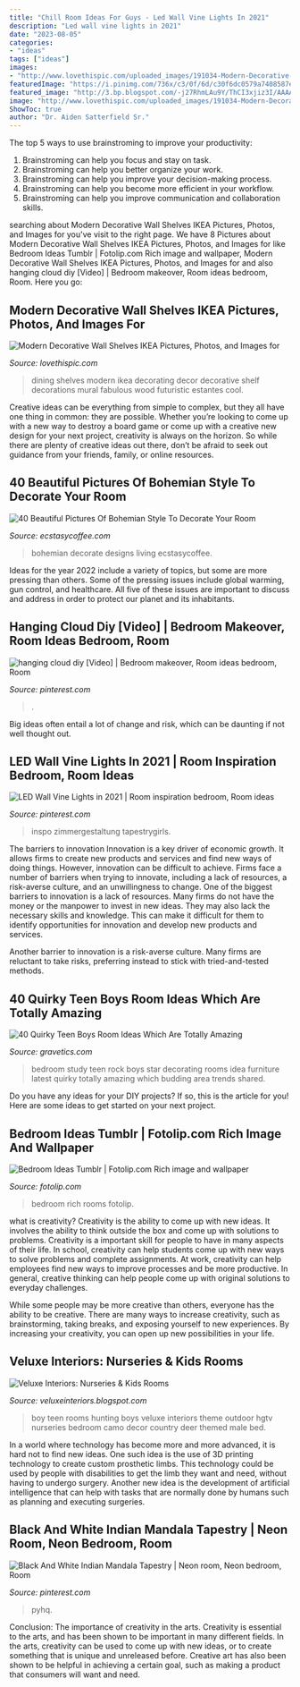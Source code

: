 ```yaml
---
title: "Chill Room Ideas For Guys - Led Wall Vine Lights In 2021"
description: "Led wall vine lights in 2021"
date: "2023-08-05"
categories:
- "ideas"
tags: ["ideas"]
images:
- "http://www.lovethispic.com/uploaded_images/191034-Modern-Decorative-Wall-Shelves-Ikea.jpg"
featuredImage: "https://i.pinimg.com/736x/c3/0f/6d/c30f6dc0579a7408587ea9eab79634ef.jpg"
featured_image: "http://3.bp.blogspot.com/-j27RhmLAu9Y/ThCI3xjiz3I/AAAAAAAAAFA/ciMtderqpNc/s1600/teenboyhgtv.JPG"
image: "http://www.lovethispic.com/uploaded_images/191034-Modern-Decorative-Wall-Shelves-Ikea.jpg"
ShowToc: true
author: "Dr. Aiden Satterfield Sr."
---
```



The top 5 ways to use brainstroming to improve your productivity:
1. Brainstroming can help you focus and stay on task.
2. Brainstroming can help you better organize your work.
3. Brainstroming can help you improve your decision-making process.
4. Brainstroming can help you become more efficient in your workflow.
5. Brainstroming can help you improve communication and collaboration skills.

	

		
searching about Modern Decorative Wall Shelves IKEA Pictures, Photos, and Images for you've visit to the right page. We have 8 Pictures about Modern Decorative Wall Shelves IKEA Pictures, Photos, and Images for like Bedroom Ideas Tumblr | Fotolip.com Rich image and wallpaper, Modern Decorative Wall Shelves IKEA Pictures, Photos, and Images for and also hanging cloud diy [Video] | Bedroom makeover, Room ideas bedroom, Room. Here you go:
		
    
## Modern Decorative Wall Shelves IKEA Pictures, Photos, And Images For

<img loading=lazy src="http://www.lovethispic.com/uploaded_images/191034-Modern-Decorative-Wall-Shelves-Ikea.jpg" onerror="this.onerror=null;this.src='https://tse2.mm.bing.net/th?id=OIP.2bT8ASIahwl8giTozbnY_wHaJ5&amp;pid=15.1';" alt="Modern Decorative Wall Shelves IKEA Pictures, Photos, and Images for">

_Source: lovethispic.com_

>dining shelves modern ikea decorating decor decorative shelf decorations mural fabulous wood futuristic estantes cool. 

	

Creative ideas can be everything from simple to complex, but they all have one thing in common: they are possible. Whether you’re looking to come up with a new way to destroy a board game or come up with a creative new design for your next project, creativity is always on the horizon. So while there are plenty of creative ideas out there, don’t be afraid to seek out guidance from your friends, family, or online resources.

    
## 40 Beautiful Pictures Of Bohemian Style To Decorate Your Room

<img loading=lazy src="https://i1.wp.com/www.ecstasycoffee.com/wp-content/uploads/2016/10/Bohemian-Living-Room-Designs-44.jpg?resize=600%2C749" onerror="this.onerror=null;this.src='https://tse3.mm.bing.net/th?id=OIP.6kSf4YPhG46k3psxvY1IdQHaJP&amp;pid=15.1';" alt="40 Beautiful Pictures Of Bohemian Style To Decorate Your Room">

_Source: ecstasycoffee.com_

>bohemian decorate designs living ecstasycoffee. 

	

Ideas for the year 2022 include a variety of topics, but some are more pressing than others. Some of the pressing issues include global warming, gun control, and healthcare. All five of these issues are important to discuss and address in order to protect our planet and its inhabitants.

    
## Hanging Cloud Diy [Video] | Bedroom Makeover, Room Ideas Bedroom, Room

<img loading=lazy src="https://i.pinimg.com/736x/a7/73/aa/a773aa53e7c0d4973fa463fff56b796d.jpg" onerror="this.onerror=null;this.src='https://tse1.mm.bing.net/th?id=OIP.K3DY7i0nsiPO4i5r24xS_AHaNK&amp;pid=15.1';" alt="hanging cloud diy [Video] | Bedroom makeover, Room ideas bedroom, Room">

_Source: pinterest.com_

>. 

	

Big ideas often entail a lot of change and risk, which can be daunting if not well thought out.

    
## LED Wall Vine Lights In 2021 | Room Inspiration Bedroom, Room Ideas

<img loading=lazy src="https://i.pinimg.com/736x/36/dc/99/36dc99aeae94dd40854f858a3e31b6a5.jpg" onerror="this.onerror=null;this.src='https://tse2.mm.bing.net/th?id=OIP.oMhcdPqvR-zflqsuoXIKRwHaJ3&amp;pid=15.1';" alt="LED Wall Vine Lights in 2021 | Room inspiration bedroom, Room ideas">

_Source: pinterest.com_

>inspo zimmergestaltung tapestrygirls. 

	

The barriers to innovation
Innovation is a key driver of economic growth. It allows firms to create new products and services and find new ways of doing things. However, innovation can be difficult to achieve. Firms face a number of barriers when trying to innovate, including a lack of resources, a risk-averse culture, and an unwillingness to change.
One of the biggest barriers to innovation is a lack of resources. Many firms do not have the money or the manpower to invest in new ideas. They may also lack the necessary skills and knowledge. This can make it difficult for them to identify opportunities for innovation and develop new products and services.

Another barrier to innovation is a risk-averse culture. Many firms are reluctant to take risks, preferring instead to stick with tried-and-tested methods.

    
## 40 Quirky Teen Boys Room Ideas Which Are Totally Amazing

<img loading=lazy src="https://www.gravetics.com/wp-content/uploads/2017/06/Rock-Star-Room-Design-Idea.jpg" onerror="this.onerror=null;this.src='https://tse1.mm.bing.net/th?id=OIP.e66g36_9kVRB0Ely5h-LvQHaE7&amp;pid=15.1';" alt="40 Quirky Teen Boys Room Ideas Which Are Totally Amazing">

_Source: gravetics.com_

>bedroom study teen rock boys star decorating rooms idea furniture latest quirky totally amazing which budding area trends shared. 

	

Do you have any ideas for your DIY projects? If so, this is the article for you! Here are some ideas to get started on your next project.

    
## Bedroom Ideas Tumblr | Fotolip.com Rich Image And Wallpaper

<img loading=lazy src="http://www.fotolip.com/wp-content/uploads/2016/05/Bedroom-Ideas-Tumblr-8.jpg" onerror="this.onerror=null;this.src='https://tse1.mm.bing.net/th?id=OIP.BpGPy-FbAarNiW1DJatcBAHaJ4&amp;pid=15.1';" alt="Bedroom Ideas Tumblr | Fotolip.com Rich image and wallpaper">

_Source: fotolip.com_

>bedroom rich rooms fotolip. 

	

what is creativity?
Creativity is the ability to come up with new ideas. It involves the ability to think outside the box and come up with solutions to problems.
Creativity is a important skill for people to have in many aspects of their life. In school, creativity can help students come up with new ways to solve problems and complete assignments. At work, creativity can help employees find new ways to improve processes and be more productive. In general, creative thinking can help people come up with original solutions to everyday challenges.

While some people may be more creative than others, everyone has the ability to be creative. There are many ways to increase creativity, such as brainstorming, taking breaks, and exposing yourself to new experiences. By increasing your creativity, you can open up new possibilities in your life.

    
## Veluxe Interiors: Nurseries &amp; Kids Rooms

<img loading=lazy src="http://3.bp.blogspot.com/-j27RhmLAu9Y/ThCI3xjiz3I/AAAAAAAAAFA/ciMtderqpNc/s1600/teenboyhgtv.JPG" onerror="this.onerror=null;this.src='https://tse1.mm.bing.net/th?id=OIP.f9hC0OzwOSoQmmyz10ykCgAAAA&amp;pid=15.1';" alt="Veluxe Interiors: Nurseries &amp; Kids Rooms">

_Source: veluxeinteriors.blogspot.com_

>boy teen rooms hunting boys veluxe interiors theme outdoor hgtv nurseries bedroom camo decor country deer themed male bed. 

	

In a world where technology has become more and more advanced, it is hard not to find new ideas. One such idea is the use of 3D printing technology to create custom prosthetic limbs. This technology could be used by people with disabilities to get the limb they want and need, without having to undergo surgery. Another new idea is the development of artificial intelligence that can help with tasks that are normally done by humans such as planning and executing surgeries.

    
## Black And White Indian Mandala Tapestry | Neon Room, Neon Bedroom, Room

<img loading=lazy src="https://i.pinimg.com/736x/c3/0f/6d/c30f6dc0579a7408587ea9eab79634ef.jpg" onerror="this.onerror=null;this.src='https://tse4.mm.bing.net/th?id=OIP.GekpwRU6MCM5OrNgoNn3_gHaJ3&amp;pid=15.1';" alt="Black And White Indian Mandala Tapestry | Neon room, Neon bedroom, Room">

_Source: pinterest.com_

>pyhq. 

	

Conclusion: The importance of creativity in the arts.
Creativity is essential to the arts, and has been shown to be important in many different fields. In the arts, creativity can be used to come up with new ideas, or to create something that is unique and unreleased before. Creative art has also been shown to be helpful in achieving a certain goal, such as making a product that consumers will want and need.

